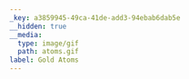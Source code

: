 ```yaml
---
_key: a3859945-49ca-41de-add3-94ebab6dab5e
__hidden: true
__media:
  type: image/gif
  path: atoms.gif
label: Gold Atoms
---
```

